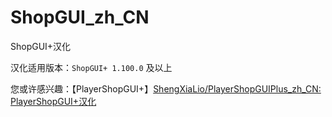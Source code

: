 # ShopGUI_zh_CN


ShopGUI+汉化



汉化适用版本：`ShopGUI+ 1.100.0` 及以上



您或许感兴趣：【PlayerShopGUI+】[ShengXiaLio/PlayerShopGUIPlus_zh_CN: PlayerShopGUI+汉化](https://github.com/ShengXiaLio/PlayerShopGUIPlus_zh_CN)
